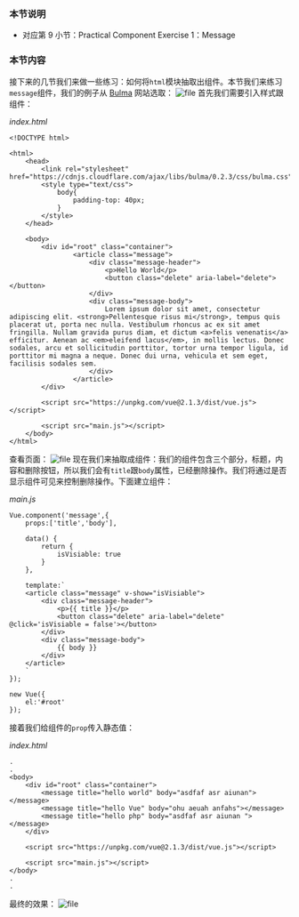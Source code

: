 ### 本节说明
* 对应第 9 小节：Practical Component Exercise 1：Message

### 本节内容
接下来的几节我们来做一些练习：如何将`html`模块抽取出组件。本节我们来练习`message`组件，我们的例子从 [Bulma](https://bulma.io/documentation/components/message/) 网站选取：
![file](https://lccdn.phphub.org/uploads/images/201810/15/19192/qkhhFU07X8.png?imageView2/2/w/1240/h/0)
首先我们需要引入样式跟组件：

*index.html*
```
<!DOCTYPE html>

<html>
    <head>
        <link rel="stylesheet" href="https://cdnjs.cloudflare.com/ajax/libs/bulma/0.2.3/css/bulma.css">
        <style type="text/css">
            body{
                padding-top: 40px;
            }
        </style>
    </head>

    <body>
        <div id="root" class="container">
                <article class="message">
                    <div class="message-header">
                        <p>Hello World</p>
                        <button class="delete" aria-label="delete"></button>
                    </div>
                    <div class="message-body">
                        Lorem ipsum dolor sit amet, consectetur adipiscing elit. <strong>Pellentesque risus mi</strong>, tempus quis placerat ut, porta nec nulla. Vestibulum rhoncus ac ex sit amet fringilla. Nullam gravida purus diam, et dictum <a>felis venenatis</a> efficitur. Aenean ac <em>eleifend lacus</em>, in mollis lectus. Donec sodales, arcu et sollicitudin porttitor, tortor urna tempor ligula, id porttitor mi magna a neque. Donec dui urna, vehicula et sem eget, facilisis sodales sem.
                    </div>
                </article>
        </div>

        <script src="https://unpkg.com/vue@2.1.3/dist/vue.js"></script>

        <script src="main.js"></script>
    </body>
</html>
```
查看页面：
![file](https://lccdn.phphub.org/uploads/images/201810/15/19192/kHrMCY0J6o.png?imageView2/2/w/1240/h/0)
现在我们来抽取成组件：我们的组件包含三个部分，标题，内容和删除按钮，所以我们会有`title`跟`body`属性，已经删除操作。我们将通过是否显示组件可见来控制删除操作。下面建立组件：

*main.js*
```
Vue.component('message',{
    props:['title','body'],

    data() {
        return {
            isVisiable: true
        }
    },

    template:`
    <article class="message" v-show="isVisiable">
        <div class="message-header">
            <p>{{ title }}</p>
            <button class="delete" aria-label="delete" @click='isVisiable = false'></button>
        </div>
        <div class="message-body">
            {{ body }}   
        </div>
    </article>
    `
});

new Vue({
    el:'#root'
});
```
接着我们给组件的`prop`传入静态值：

*index.html*
```
.
.
<body>
	<div id="root" class="container">
		<message title="hello world" body="asdfaf asr aiunan"></message>
		<message title="hello Vue" body="ohu aeuah anfahs"></message>
		<message title="hello php" body="asdfaf asr aiunan "></message>
	</div>

	<script src="https://unpkg.com/vue@2.1.3/dist/vue.js"></script>

	<script src="main.js"></script>
</body>
.
.
```
最终的效果：
![file](https://lccdn.phphub.org/uploads/images/201810/15/19192/xUM1ToB4W8.gif?imageView2/2/w/1240/h/0)
